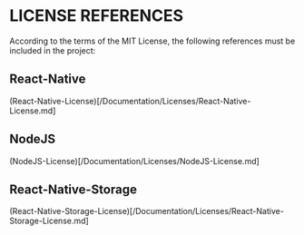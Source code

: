 # LICENSE REFERENCES
According to the terms of the MIT License, the following references must be included in the project:

## React-Native
(React-Native-License)[/Documentation/Licenses/React-Native-License.md]

## NodeJS
(NodeJS-License)[/Documentation/Licenses/NodeJS-License.md]

## React-Native-Storage
(React-Native-Storage-License)[/Documentation/Licenses/React-Native-Storage-License.md]